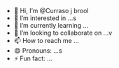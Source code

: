 - 👋 Hi, I’m @Curraso j brool
- 👀 I’m interested in ...s
- 🌱 I’m currently learning ...
- 💞️ I’m looking to collaborate on ...v
- 📫 How to reach me ...
- 😄 Pronouns: ...s
- ⚡ Fun fact: ...

<!---
Curraso/Curraso is a ✨ special ✨ repository because its `README.md` (this file) appears on your GitHub profile.
You can click the Preview link to take a look at your changes.
--->
